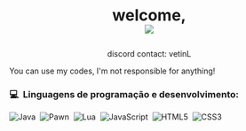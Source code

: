 # <p align="center">welcome,<br /><img src="https://komarev.com/ghpvc/?username=vetinL-1619&color=blueviolet&style=flat-square&label=Profile+Views" /></p>
<p align="center">discord contact: vetinL</p>

<p>
You can use my codes, I'm not responsible for anything!
</p>

### 💻 &nbsp;Linguagens de programação e desenvolvimento:
![Java](https://img.shields.io/badge/java-%239b44c7.svg?style=for-the-badge&logo=java&logoColor=white)&nbsp;
![Pawn](https://img.shields.io/badge/pawn-%238A0707.svg?style=for-the-badge&logo=pawn&logoColor=white)&nbsp;
![Lua](https://img.shields.io/badge/lua-%232C2D72.svg?style=for-the-badge&logo=lua&logoColor=white)&nbsp;
![JavaScript](https://img.shields.io/badge/javascript-%23323330.svg?style=for-the-badge&logo=javascript&logoColor=%23F7DF1E)&nbsp;
![HTML5](https://img.shields.io/badge/html-%23e48316.svg?style=for-the-badge&logo=html5&logoColor=white)&nbsp;
![CSS3](https://img.shields.io/badge/css-%2316bde4.svg?style=for-the-badge&logo=css3&logoColor=white)&nbsp;
